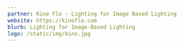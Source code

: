 ```yaml
---
partner: Kino Flo - Lighting for Image Based Lighting
website: https://kinoflo.com
blurb: Lighting for Image-Based Lighting
logo: /static/img/kino.jpg
---
```

